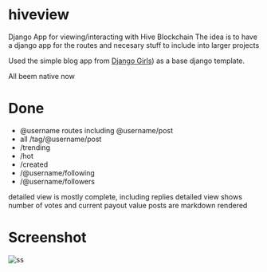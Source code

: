 # hiveview
Django App for viewing/interacting with Hive Blockchain
The idea is to have a django app for the routes and necesary stuff to include into larger projects

Used the simple blog app from [Django Girls](https://tutorial.djangogirls.org/)) as a base django template.

All beem native now
# Done

* @username routes including @username/post
* all /tag/@username/post
* /trending
* /hot
* /created
* /@username/following
* /@username/followers

detailed view is mostly complete, including replies
detailed view shows number of votes and current payout value
posts are markdown rendered

# Screenshot

![ss](https://spee.ch/@TheCrazyGM:2/blogdetails.png)

